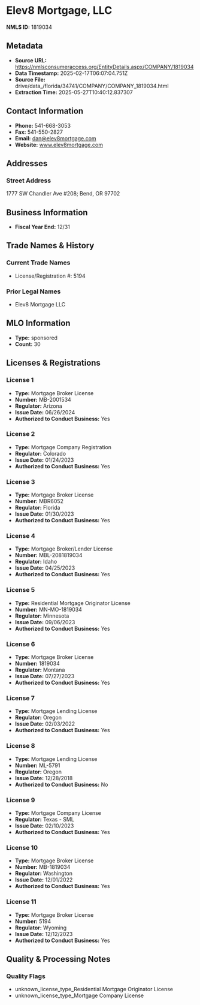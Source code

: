# Elev8 Mortgage, LLC

**NMLS ID:** 1819034

## Metadata
- **Source URL:** https://nmlsconsumeraccess.org/EntityDetails.aspx/COMPANY/1819034
- **Data Timestamp:** 2025-02-17T06:07:04.751Z
- **Source File:** drive/data_/florida/34741/COMPANY/COMPANY_1819034.html
- **Extraction Time:** 2025-05-27T10:40:12.837307

## Contact Information
- **Phone:** 541-668-3053
- **Fax:** 541-550-2827
- **Email:** dan@elev8mortgage.com
- **Website:** www.elev8mortgage.com

## Addresses
### Street Address
1777 SW Chandler Ave #208; Bend, OR 97702

## Business Information
- **Fiscal Year End:** 12/31

## Trade Names & History
### Current Trade Names
- License/Registration #: 5194

### Prior Legal Names
- Elev8 Mortgage LLC

## MLO Information
- **Type:** sponsored
- **Count:** 30

## Licenses & Registrations

### License 1
- **Type:** Mortgage Broker License
- **Number:** MB-2001534
- **Regulator:** Arizona
- **Issue Date:** 06/26/2024
- **Authorized to Conduct Business:** Yes

### License 2
- **Type:** Mortgage Company Registration
- **Regulator:** Colorado
- **Issue Date:** 01/24/2023
- **Authorized to Conduct Business:** Yes

### License 3
- **Type:** Mortgage Broker License
- **Number:** MBR6052
- **Regulator:** Florida
- **Issue Date:** 01/30/2023
- **Authorized to Conduct Business:** Yes

### License 4
- **Type:** Mortgage Broker/Lender License
- **Number:** MBL-2081819034
- **Regulator:** Idaho
- **Issue Date:** 04/25/2023
- **Authorized to Conduct Business:** Yes

### License 5
- **Type:** Residential Mortgage Originator License
- **Number:** MN-MO-1819034
- **Regulator:** Minnesota
- **Issue Date:** 09/06/2023
- **Authorized to Conduct Business:** Yes

### License 6
- **Type:** Mortgage Broker License
- **Number:** 1819034
- **Regulator:** Montana
- **Issue Date:** 07/27/2023
- **Authorized to Conduct Business:** Yes

### License 7
- **Type:** Mortgage Lending License
- **Regulator:** Oregon
- **Issue Date:** 02/03/2022
- **Authorized to Conduct Business:** Yes

### License 8
- **Type:** Mortgage Lending License
- **Number:** ML-5791
- **Regulator:** Oregon
- **Issue Date:** 12/28/2018
- **Authorized to Conduct Business:** No

### License 9
- **Type:** Mortgage Company License
- **Regulator:** Texas - SML
- **Issue Date:** 02/10/2023
- **Authorized to Conduct Business:** Yes

### License 10
- **Type:** Mortgage Broker License
- **Number:** MB-1819034
- **Regulator:** Washington
- **Issue Date:** 12/01/2022
- **Authorized to Conduct Business:** Yes

### License 11
- **Type:** Mortgage Broker License
- **Number:** 5194
- **Regulator:** Wyoming
- **Issue Date:** 12/12/2023
- **Authorized to Conduct Business:** Yes

## Quality & Processing Notes
### Quality Flags
- unknown_license_type_Residential Mortgage Originator License
- unknown_license_type_Mortgage Company License
